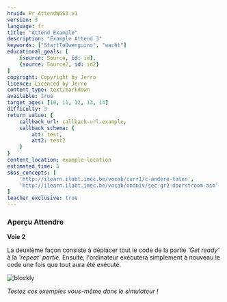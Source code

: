 ```yaml
---
hruid: Pr_AttendWGS3-v1
version: 3
language: fr
title: "Attend Example"
description: "Example Attend 3"
keywords: ["StartToDwenguino", "wacht"]
educational_goals: [
    {source: Source, id: id}, 
    {source: Source2, id: id2}
]
copyright: Copyright by Jerro
licence: Licenced by Jerro
content_type: text/markdown
available: true
target_ages: [10, 11, 12, 13, 14]
difficulty: 3
return_value: {
    callback_url: callback-url-example,
    callback_schema: {
        att: test,
        att2: test2
    }
}
content_location: example-location
estimated_time: 5
skos_concepts: [
    'http://ilearn.ilabt.imec.be/vocab/curr1/c-andere-talen', 
    'http://ilearn.ilabt.imec.be/vocab/ondniv/sec-gr2-doorstroom-aso'
]
teacher_exclusive: true
---
```

### Aperçu Attendre

**Voie 2**

La deuxième façon consiste à déplacer tout le code de la partie *'Get ready'* à la *'repeat' partie*. Ensuite, l'ordinateur exécutera simplement à nouveau le code une fois que tout aura été exécuté.

![blockly](@learning-object/WACHTWGS3-v1/nl/3)

*Testez ces exemples vous-même dans le simulateur !*
